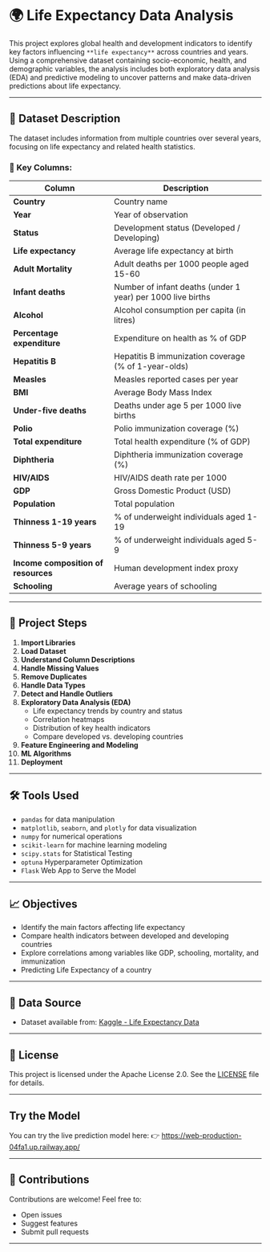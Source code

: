 # 🌍 Life Expectancy Data Analysis

This project explores global health and development indicators to identify key factors influencing `**life expectancy**` across countries and years.  
Using a comprehensive dataset containing socio-economic, health, and demographic variables, the analysis includes both exploratory data analysis (EDA) and predictive modeling to uncover patterns and make data-driven predictions about life expectancy.

---

## 📁 Dataset Description

The dataset includes information from multiple countries over several years, focusing on life expectancy and related health statistics.

### 🔑 Key Columns:

| Column | Description |
|--------|-------------|
| **Country** | Country name |
| **Year** | Year of observation |
| **Status** | Development status (Developed / Developing) |
| **Life expectancy** | Average life expectancy at birth |
| **Adult Mortality** | Adult deaths per 1000 people aged 15-60 |
| **Infant deaths** | Number of infant deaths (under 1 year) per 1000 live births |
| **Alcohol** | Alcohol consumption per capita (in litres) |
| **Percentage expenditure** | Expenditure on health as % of GDP |
| **Hepatitis B** | Hepatitis B immunization coverage (% of 1-year-olds) |
| **Measles** | Measles reported cases per year |
| **BMI** | Average Body Mass Index |
| **Under-five deaths** | Deaths under age 5 per 1000 live births |
| **Polio** | Polio immunization coverage (%) |
| **Total expenditure** | Total health expenditure (% of GDP) |
| **Diphtheria** | Diphtheria immunization coverage (%) |
| **HIV/AIDS** | HIV/AIDS death rate per 1000 |
| **GDP** | Gross Domestic Product (USD) |
| **Population** | Total population |
| **Thinness 1-19 years** | % of underweight individuals aged 1-19 |
| **Thinness 5-9 years** | % of underweight individuals aged 5-9 |
| **Income composition of resources** | Human development index proxy |
| **Schooling** | Average years of schooling |

---

## 🧪 Project Steps

1. **Import Libraries**
2. **Load Dataset**
3. **Understand Column Descriptions**
4. **Handle Missing Values**
5. **Remove Duplicates**
6. **Handle Data Types**
7. **Detect and Handle Outliers**
8. **Exploratory Data Analysis (EDA)**
   - Life expectancy trends by country and status
   - Correlation heatmaps
   - Distribution of key health indicators
   - Compare developed vs. developing countries
9. **Feature Engineering and Modeling**
10. **ML Algorithms**
11. **Deployment**

---

## 🛠 Tools Used

- `pandas` for data manipulation
- `matplotlib`, `seaborn`, and `plotly` for data visualization
- `numpy` for numerical operations
- `scikit-learn` for machine learning modeling
- `scipy.stats` for Statistical Testing
- `optuna` Hyperparameter Optimization
- `Flask` Web App to Serve the Model

---

## 📈 Objectives

- Identify the main factors affecting life expectancy
- Compare health indicators between developed and developing countries
- Explore correlations among variables like GDP, schooling, mortality, and immunization
- Predicting Life Expectancy of a country

---

## 📁 Data Source

- Dataset available from: [Kaggle - Life Expectancy Data](https://www.kaggle.com/datasets/kumarajarshi/life-expectancy-who)

---

## 📄 License

This project is licensed under the Apache License 2.0. See the [LICENSE](LICENSE) file for details.

---
## Try the Model
You can try the live prediction model here:
👉 https://web-production-04fa1.up.railway.app/

---

## 🙌 Contributions

Contributions are welcome! Feel free to:
- Open issues
- Suggest features
- Submit pull requests

---
